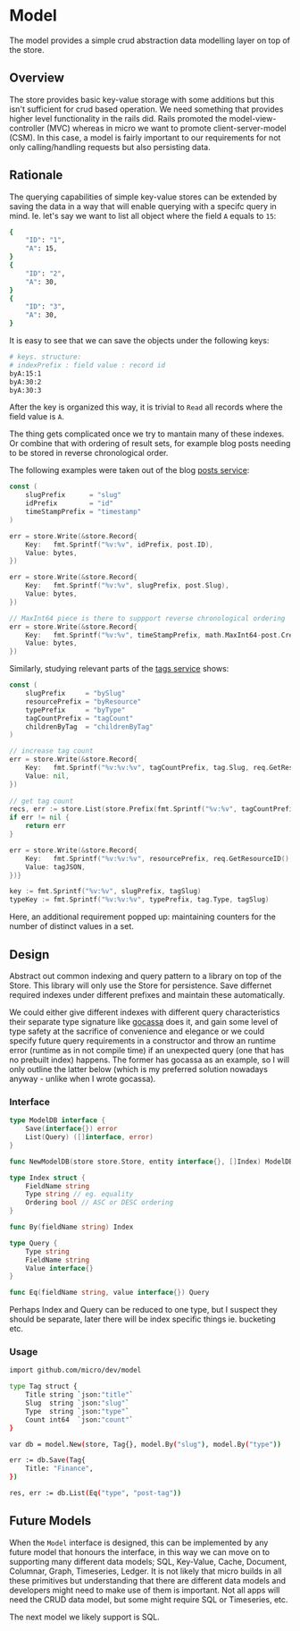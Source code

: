 # Model

The model provides a simple crud abstraction data modelling layer on top of the store.

## Overview

The store provides basic key-value storage with some additions but this isn't sufficient for crud based operation. We need something that provides 
higher level functionality in the rails did. Rails promoted the model-view-controller (MVC) whereas in micro we want to promote client-server-model (CSM). 
In this case, a model is fairly important to our requirements for not only calling/handling requests but also persisting data.

## Rationale

The querying capabilities of simple key-value stores can be extended by saving the data in a way that will enable querying with a specifc query in mind.
Ie. let's say we want to list all object where the field `A` equals to `15`:

```sh
{
    "ID": "1",
    "A": 15,
}
{
    "ID": "2",
    "A": 30,
}
{
    "ID": "3",
    "A": 30,
}
```

It is easy to see that we can save the objects under the following keys:

```sh
# keys. structure:
# indexPrefix : field value : record id
byA:15:1
byA:30:2
byA:30:3
```

After the key is organized this way, it is trivial to `Read` all records where the field value is `A`.

The thing gets complicated once we try to mantain many of these indexes. Or combine that with ordering of result sets, for example blog posts needing to be stored in reverse chronological order.

The following examples were taken out of the blog [posts service](https://github.com/micro/services/blob/master/blog/posts/handler/posts.go):


```go
const (
	slugPrefix      = "slug"
	idPrefix        = "id"
	timeStampPrefix = "timestamp"
)

err = store.Write(&store.Record{
	Key:   fmt.Sprintf("%v:%v", idPrefix, post.ID),
	Value: bytes,
})

err = store.Write(&store.Record{
	Key:   fmt.Sprintf("%v:%v", slugPrefix, post.Slug),
	Value: bytes,
})

// MaxInt64 piece is there to suppport reverse chronological ordering
err = store.Write(&store.Record{
	Key:   fmt.Sprintf("%v:%v", timeStampPrefix, math.MaxInt64-post.CreateTimestamp),
	Value: bytes,
})
```

Similarly, studying relevant parts of the [tags service](https://github.com/micro/services/blob/master/blog/tags/handler/tags.go) shows:

```go
const (
	slugPrefix     = "bySlug"
	resourcePrefix = "byResource"
	typePrefix     = "byType"
	tagCountPrefix = "tagCount"
	childrenByTag  = "childrenByTag"
)

// increase tag count
err = store.Write(&store.Record{
	Key:   fmt.Sprintf("%v:%v:%v", tagCountPrefix, tag.Slug, req.GetResourceID()),
	Value: nil,
})
    
// get tag count
recs, err := store.List(store.Prefix(fmt.Sprintf("%v:%v", tagCountPrefix, tag.Slug)), store.Limit(1000))
if err != nil {
	return err
}

err = store.Write(&store.Record{
	Key:   fmt.Sprintf("%v:%v:%v", resourcePrefix, req.GetResourceID(), tag.Slug),
	Value: tagJSON,
})}

key := fmt.Sprintf("%v:%v", slugPrefix, tagSlug)
typeKey := fmt.Sprintf("%v:%v:%v", typePrefix, tag.Type, tagSlug)
```

Here, an additional requirement popped up: maintaining counters for the number of distinct values in a set.

## Design

Abstract out common indexing and query pattern to a library on top of the Store.
This library will only use the Store for persistence. Save differnet required indexes under different prefixes and maintain these automatically.

We could either give different indexes with different query characteristics their separate type signature like [gocassa](github.com/gocassa/gocassa) does it, and gain some level of type safety at the sacrifice of convenience and elegance or we could specify future query requirements in a constructor and throw an runtime error (runtime as in not compile time) if an unexpected query (one that has no prebuilt index) happens. The former has gocassa as an example, so I will only outline the latter below (which is my preferred solution nowadays anyway - unlike when I wrote gocassa).

### Interface


```go
type ModelDB interface {
    Save(interface{}) error
    List(Query) ([]interface, error)
}

func NewModelDB(store store.Store, entity interface{}, []Index) ModelDB

type Index struct {
    FieldName string
    Type string // eg. equality
    Ordering bool // ASC or DESC ordering
}

func By(fieldName string) Index

type Query {
    Type string
    FieldName string
    Value interface{}
}

func Eq(fieldName string, value interface{}) Query
```

Perhaps Index and Query can be reduced to one type, but I suspect they should be separate, later there will be index specific things ie. bucketing etc.

### Usage

```sh
import github.com/micro/dev/model

type Tag struct {
	Title string `json:"title"`
	Slug  string `json:"slug"`
	Type  string `json:"type"`
	Count int64  `json:"count"`
}

var db = model.New(store, Tag{}, model.By("slug"), model.By("type"))

err := db.Save(Tag{
    Title: "Finance",
})

res, err := db.List(Eq("type", "post-tag"))
```

## Future Models

When the `Model` interface is designed, this can be implemented by any future model that honours the interface, in this way we can move on to supporting 
many different data models; SQL, Key-Value, Cache, Document, Columnar, Graph, Timeseries, Ledger. It is not likely that micro builds in all these primitives 
but understanding that there are different data models and developers might need to make use of them is important. Not all apps will need the CRUD data 
model, but some might require SQL or Timeseries, etc.

The next model we likely support is SQL.

